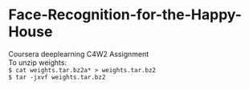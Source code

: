 # Face-Recognition-for-the-Happy-House
Coursera deeplearning C4W2 Assignment  
To unzip weights:  
`$ cat weights.tar.bz2a* > weights.tar.bz2`  
`$ tar -jxvf weights.tar.bz2`
